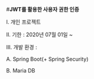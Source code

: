 #**JWT를 활용한 사용자 권한 인증**

I. 개인 프로젝트 

II.	기한 : 2020년 07월 01일 ~ 

III. 개발 환경 : 

A.	Spring Boot(+ Spring Security)

B.	Maria DB
